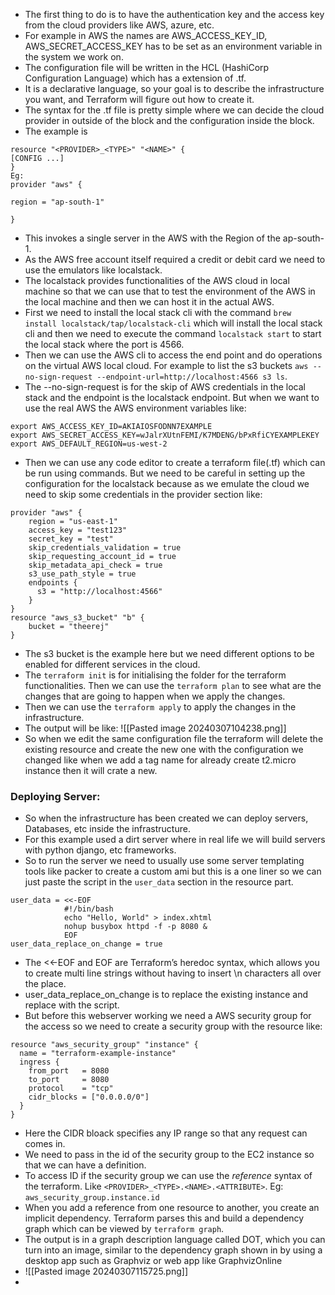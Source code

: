 * The first thing to do is to have the authentication key and the access key from the cloud providers like AWS, azure, etc. 
* For example in AWS the names are AWS_ACCESS_KEY_ID, AWS_SECRET_ACCESS_KEY has to be set as an environment variable in the system we work on.
* The configuration file will be written in the HCL (HashiCorp Configuration Language) which has a extension of .tf.
* It is a declarative language, so your goal is to describe the infrastructure you want, and Terraform will figure out how to create it.
* The syntax for the .tf file is pretty simple where we can decide the cloud provider in outside of the block and the configuration inside the block.
* The example is 
```
resource "<PROVIDER>_<TYPE>" "<NAME>" {
[CONFIG ...]
}
Eg: 
provider "aws" {

region = "ap-south-1"

}
```
* This invokes a single server in the AWS with the Region of the ap-south-1. 
* As the AWS free account itself required a credit or debit card we need to use the emulators like localstack. 
* The localstack provides functionalities of the AWS cloud in local machine so that we can use that to test the environment of the AWS in the local machine and then we can host it in the actual AWS.
* First we need to install the local stack cli with the command `brew install localstack/tap/localstack-cli` which will install the local stack cli and then we need to execute the command `localstack start` to start the local stack where the port is 4566.
* Then we can use the AWS cli to access the end point and do operations on the virtual AWS local cloud. For example to list the s3 buckets `aws --no-sign-request --endpoint-url=http://localhost:4566 s3 ls`.
* The --no-sign-request is for the skip of AWS credentials in the local stack and the endpoint is the localstack endpoint. But when we want to use the real AWS the AWS environment variables like:
```
export AWS_ACCESS_KEY_ID=AKIAIOSFODNN7EXAMPLE
export AWS_SECRET_ACCESS_KEY=wJalrXUtnFEMI/K7MDENG/bPxRfiCYEXAMPLEKEY
export AWS_DEFAULT_REGION=us-west-2
```
* Then we can use any code editor to create a terraform file(.tf) which can be run using commands. But we need to be careful in setting up the configuration for the localstack because as we emulate the cloud we need to skip some credentials in the provider section like:
```
provider "aws" {
    region = "us-east-1"
    access_key = "test123"
    secret_key = "test"
    skip_credentials_validation = true
    skip_requesting_account_id = true
    skip_metadata_api_check = true
    s3_use_path_style = true
    endpoints {
      s3 = "http://localhost:4566"
    }
}
resource "aws_s3_bucket" "b" {
    bucket = "theerej"
}
```
* The s3 bucket is the example here but we need different options to be enabled for different services in the cloud.
* The `terraform init` is for initialising the folder for the terraform functionalities. Then we can use the `terraform plan` to see what are the changes that are going to happen when we apply the changes.
* Then we can use the `terraform apply` to apply the changes in the infrastructure.
* The output will be like:
![[Pasted image 20240307104238.png]]
* So when we edit the same configuration file the terraform will delete the existing resource and create the new one with the configuration we changed like when we add a tag name for already create t2\.micro instance then it will crate a new. 
### Deploying Server:
* So when the infrastructure has been created we can deploy servers, Databases, etc inside the infrastructure. 
* For this example used a dirt server where in real life we will build servers with python django, etc frameworks.
* So to run the server we need to usually use some server templating tools like packer to create a custom ami but this is a one liner so we can just paste the script in the `user_data` section in the resource part.
```
user_data = <<-EOF
            #!/bin/bash
            echo "Hello, World" > index.xhtml
            nohup busybox httpd -f -p 8080 &
            EOF
user_data_replace_on_change = true
```
* The <<-EOF and EOF are Terraform’s heredoc syntax, which allows you to create multi line strings without having to insert \n characters all over the place.
* user_data_replace_on_change is to replace the existing instance and replace with the script.
* But before this webserver working we need a AWS security group for the access so we need to create a security group with the resource like:
```
resource "aws_security_group" "instance" {
  name = "terraform-example-instance"
  ingress {
    from_port   = 8080
    to_port     = 8080
    protocol    = "tcp"
    cidr_blocks = ["0.0.0.0/0"]
  }
}
```
* Here the CIDR bloack specifies any IP range so that any request can comes in.
* We need to pass in the id of the security group to the EC2 instance so that we can have a definition.
* To access ID if the security group we can use the *reference* syntax of the terraform. Like `<PROVIDER>_<TYPE>.<NAME>.<ATTRIBUTE>`. Eg: `aws_security_group.instance.id`
* When you add a reference from one resource to another, you create an implicit dependency. Terraform parses this and build a dependency graph which can be viewed by `terraform graph`.
* The output is in a graph description language called DOT, which you can turn into an image, similar to the dependency graph shown in by using a desktop app such as Graphviz or web app like GraphvizOnline
* ![[Pasted image 20240307115725.png]]
* 